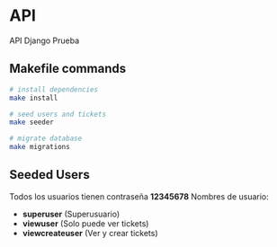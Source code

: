 # API

API Django Prueba

## Makefile commands

```bash
# install dependencies
make install

# seed users and tickets
make seeder

# migrate database
make migrations
```

## Seeded Users

Todos los usuarios tienen contraseña **12345678**
Nombres de usuario:
* __superuser__ (Superusuario)
* __viewuser__ (Solo puede ver tickets)
* __viewcreateuser__ (Ver y crear tickets)

